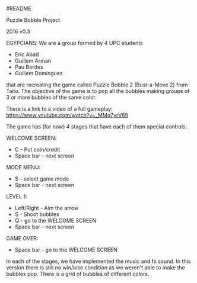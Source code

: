 #README

 Puzzle Bobble Project


 2016 v0.3

EGYPCIANS:
We are a group formed by 4 UPC students 

- Eric Abad 
- Guillem Arman
- Pau Bordes
- Guillem Domínguez

that are recreating the game called Puzzle Bobble 2 (Bust-a-Move 2) from Taito.
The objective of the game is to pop all the bubbles making groups of 3 or more bubbles of the same color.

There is a link to a video of a full gameplay: https://www.youtube.com/watch?v=_MMq7yrV6fI

The game has (for now) 4 stages that have each of them special controls: 


WELCOME SCREEN:

* C - Put coin/credit
* Space bar - next screen

MODE MENU:

* S - select game mode
* Space bar - next screen


LEVEL 1:

* Left/Right - Aim the arrow
* S - Shoot bubbles
* Q - go to the WELCOME SCREEN
* Space bar - next screen

GAME OVER:

* Space bar - go to the WELCOME SCREEN


In each of the stages, we have implemented the music and fx sound.
In this version there is still no win/lose condition as we weren't able to make the bubbles pop.
There is a grid of bubbles of different colors.

 
